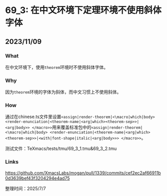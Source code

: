# 69_3: 在中文环境下定理环境不使用斜体字体

## 2023/11/09

### What

在中文环境下，使用`theorem`环境时不使用斜体字体。

### Why

因为`theorem`环境的字体为斜体，而中文习惯上不使用斜体。

### How

通过在chinese.ts文件里设置`<assign|render-theorem|<\macro|which|body>
  <render-enunciation|<theorem-name|<arg|which><theorem-sep>>|<arg|body>>
</macro>>`用来覆盖标准包中的`<assign|render-theorem|<\macro|which|body>
  <render-enunciation|<theorem-name|<arg|which><theorem-sep>>|<with|font-shape|italic|<arg|body>>>
</macro>>`。

测试文件：TeXmacs/tests/tmu/69_3_1.tmu&69_3_2.tmu

### Links

https://github.com/XmacsLabs/mogan/pull/1339/commits/cef2ec2af66911b0d3639bef43f3204294e4ad75

整理时间：2025/7/7